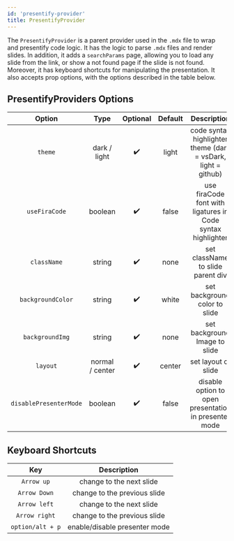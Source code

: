 ```yaml
---
id: 'presentify-provider'
title: PresentifyProvider
---
```


The `PresentifyProvider` is a parent provider used in the `.mdx` file to wrap and presentify code logic.
It has the logic to parse `.mdx` files and render slides. In addition, it adds a `searchParams` page,
allowing you to load any slide from the link, or show a not found page if the slide is not found.
Moreover, it has keyboard shortcuts for manipulating the presentation. It also accepts prop options, with the options described in the table below.

## PresentifyProviders Options

|         Option         |      Type       |      Optional      | Default |                          Description                          |
| :--------------------: | :-------------: | :----------------: | :-----: | :-----------------------------------------------------------: |
|        `theme`         |  dark / light   | :heavy_check_mark: |  light  | code syntax highlighter theme (dark = vsDark, light = github) |
|     `useFiraCode`      |     boolean     | :heavy_check_mark: |  false  |  use firaCode font with ligatures in Code syntax highlighter  |
|      `className`       |     string      | :heavy_check_mark: |  none   |               set className to slide parent div               |
|   `backgroundColor`    |     string      | :heavy_check_mark: |  white  |                 set background color to slide                 |
|    `backgroundImg`     |     string      | :heavy_check_mark: |  none   |                 set background Image to slide                 |
|        `layout`        | normal / center | :heavy_check_mark: | center  |                      set layout of slide                      |
| `disablePresenterMode` |     boolean     | :heavy_check_mark: |  false  |     disable option to open presentation in presenter mode     |

## Keyboard Shortcuts

|       Key        |          Description          |
| :--------------: | :---------------------------: |
|    `Arrow up`    |   change to the next slide    |
|   `Arrow Down`   | change to the previous slide  |
|   `Arrow left`   |   change to the next slide    |
|  `Arrow right`   | change to the previous slide  |
| `option/alt + p` | enable/disable presenter mode |
